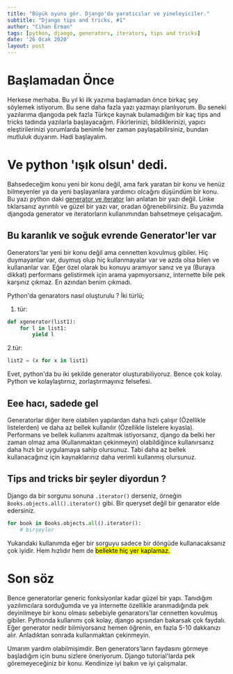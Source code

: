 ```yaml
---
title: "Büyük oyunu gör. Django'da yaratıcılar ve yineleyiciler."
subtitle: "Django tips and tricks, #1"
author: "Cihan Erman"
tags: [python, django, generators, iterators, tips and tricks]
date: '26 Ocak 2020'
layout: post
---
```


# Başlamadan Önce

Herkese merhaba. Bu yıl ki ilk yazıma başlamadan önce birkaç şey söylemek istiyorum.
Bu sene daha fazla yazı yazmayı planlıyorum. Bu seneki yazılarıma djangoda pek fazla Türkçe
kaynak bulamadığım bir kaç tips and tricks tadında yazılarla başlayacağım. Fikirlerinizi, bildiklerinizi,
yapıcı eleştirilerinizi yorumlarda benimle her zaman paylaşabilirsiniz, bundan mutluluk duyarım.
Hadi başlayalım.

# Ve python 'ışık olsun' dedi.
Bahsedeceğim konu yeni bir konu değil, ama fark yaratan bir konu ve henüz bilmeyenler ya da
yeni başlayanlara yardımcı olcağını düşündüm bir konu. Bu yazı python daki [generator ve iterator](https://medium.com/python-yaz-lar/python-generator-ve-i-teratorler-a53e59f7c5b1)
ları anlatan bir yazı değil. Linke tıklarsanız ayrıntılı ve güzel bir yazı var, oradan öğrenebilirsiniz. Bu yazımda 
djangoda generator ve iteratorların kullanımından bahsetmeye çelışacağım.

## Bu karanlık ve soğuk evrende Generator'ler var
Generators'lar yeni bir konu değil ama cennetten kovulmuş gibiler. Hiç duymayanlar var,
duymuş olup hiç kullanmayalar var ve azda olsa bilen ve kullananlar var. Eğer özel olarak bu konuyu aramıyor
sanız ve ya (Buraya dikkat) performans gelistirmek için arama yapmıyorsanız, internette bile pek karşınız çıkmaz. En azından benim çıkmadı.

Python'da genarators nasıl oluşturulu ? İki türlü;
1. tür:
```python
def xgenerator(list1):
    for l in list1:
        yield l
```

2.tür:
```python
list2 = (x for x in list1)
```
Evet, python'da bu iki şekilde generator oluşturabiliyoruz. Bence çok kolay.
Python ve kolaylaştırnız, zorlaştırmayınız felsefesi.

## Eee hacı, sadede gel
Generatorlar diğer itere olabilen yapılardan daha hızlı çalışır (Özellikle listelerden) ve daha az bellek kullanılır (Özellikle listelere kıyasla).
Performans ve bellek kullanımı azaltmak istiyorsanız, django da belki her zaman olmaz ama (Kullanmaktan çekinmeyin) olabildiğince kullanırsanız daha hızlı bir uygulamaya sahip olursunuz.
Tabi daha az bellek kullanacağınız için kaynaklarınız daha verimli kullanmış olursunuz.

## Tips and tricks bir şeyler diyordun ?
Django da bir sorgunu sonuna `.iterator()` derseniz, örneğin `Books.objects.all().iterator()` gibi. Bir queryset değil bir genarator elde edersiniz.

```python
for book in Books.objects.all().iterator():
    # birşeyler

```
Yukarıdaki kullanımda eğer bir sorguyu sadece bir döngüde kullanacaksanız çok iyidir. Hem hızlıdır hem de <mark>bellekte hiç yer kaplamaz.</mark>

# Son söz
Bence generatorlar generic fonksiyonlar kadar güzel bir yapı. Tanıdığım yazılımcılara sorduğumda ve ya internette özellikle aranmadığında pek deyinilmeye bir konu olması
sebebiyle genarators'lar cennetten kovulmuş gibiler. Pythonda kullanımı çok kolay, django açısından bakarsak çok faydalı. Eğer generator nedir bilmiyorsanız hemen öğrenin, en fazla
5-10 dakkanızı alır. Anladıktan sonrada kullanmaktan çekinmeyin.

Umarım yardım olabilmişimdir. Ben generators'ların faydasını görmeye başladığım için bunu sizlere öneriyorum. Django tutorial'larda pek göremeyeceğiniz bir konu.
Kendinize iyi bakın ve iyi çalışmalar.